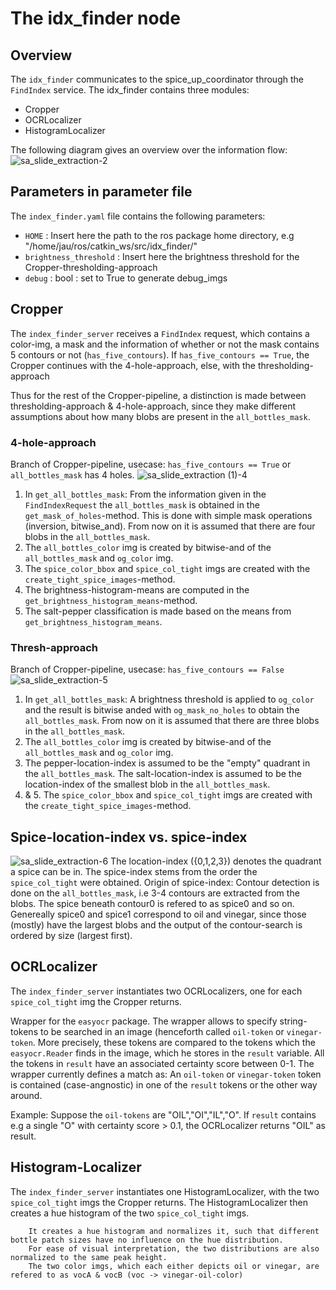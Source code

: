 # The idx_finder node
## Overview
The `idx_finder` communicates to the spice_up_coordinator through the `FindIndex` service.
The idx_finder contains three modules:
* Cropper
* OCRLocalizer
* HistogramLocalizer

The following diagram gives an overview over the information flow:
![sa_slide_extraction-2](https://github.com/user-attachments/assets/2a42cc32-e6af-4621-adc9-8cda157343b8)

## Parameters in parameter file
The `index_finder.yaml` file contains the following parameters:
* `HOME` : Insert here the path to the ros package home directory, e.g "/home/jau/ros/catkin_ws/src/idx_finder/"
* `brightness_threshold` : Insert here the brightness threshold for the Cropper-thresholding-approach
* `debug` : bool : set to True to generate debug_imgs 

## Cropper
The `index_finder_server` receives a `FindIndex` request, which contains a color-img, a mask and the information of whether or not the mask contains 5 contours or not (`has_five_contours`). If `has_five_contours == True`, the Cropper continues with the 4-hole-approach, else, with the thresholding-approach

Thus for the rest of the Cropper-pipeline, a distinction is made between thresholding-approach & 4-hole-approach, since they make different assumptions about how many blobs are present in the `all_bottles_mask`.

### 4-hole-approach
Branch of Cropper-pipeline, usecase: `has_five_contours == True` or `all_bottles_mask` has 4 holes.
![sa_slide_extraction (1)-4](https://github.com/user-attachments/assets/4ca0650f-4486-4bf5-982d-f2b570d9fb6e)
1. In `get_all_bottles_mask`: From the information given in the `FindIndexRequest` the `all_bottles_mask` is obtained in the `get_mask_of_holes`-method. This is done with simple mask operations (inversion, bitwise_and). From now on it is assumed that there are four blobs in the `all_bottles_mask`.
2. The `all_bottles_color` img is created by bitwise-and of the `all_bottles_mask` and `og_color` img.
3. The `spice_color_bbox` and `spice_col_tight` imgs are created with the `create_tight_spice_images`-method.
4. The brightness-histogram-means are computed in the `get_brightness_histogram_means`-method.
5. The salt-pepper classification is made based on the means from `get_brightness_histogram_means`.

### Thresh-approach
Branch of Cropper-pipeline, usecase: `has_five_contours == False`
![sa_slide_extraction-5](https://github.com/user-attachments/assets/44413717-0e95-4656-a05b-c084d974ae0f)
1. In `get_all_bottles_mask`: A brightness threshold is applied to `og_color` and the result is bitwise anded with `og_mask_no_holes` to obtain the `all_bottles_mask`.  From now on it is assumed that there are three blobs in the `all_bottles_mask`.
2. The `all_bottles_color` img is created by bitwise-and of the `all_bottles_mask` and `og_color` img.
3. The pepper-location-index is assumed to be the "empty" quadrant in the `all_bottles_mask`. The salt-location-index is assumed to be the location-index of the smallest blob in the `all_bottles_mask`.
4. & 5. The `spice_color_bbox` and `spice_col_tight` imgs are created with the `create_tight_spice_images`-method.

## Spice-location-index vs. spice-index
![sa_slide_extraction-6](https://github.com/user-attachments/assets/35ce1c53-4a76-4a2d-bddd-a9cafe3baf07)
The location-index ({0,1,2,3}) denotes the quadrant a spice can be in. The spice-index stems from the order the `spice_col_tight` were obtained. 
Origin of spice-index: Contour detection is done on the `all_bottles_mask`, i.e 3-4 contours are extracted from the blobs.
The spice beneath contour0 is refered to as spice0 and so on. Genereally spice0 and spice1 correspond to oil and vinegar, since those (mostly) have the largest blobs and the output of the contour-search is ordered by size (largest first).

## OCRLocalizer
The `index_finder_server` instantiates two OCRLocalizers, one for each `spice_col_tight` img the Cropper returns.  

Wrapper for the `easyocr` package. The wrapper allows to specify string-tokens to be searched in an image (henceforth called `oil-token` or `vinegar-token`. More precisely, these tokens are compared to the tokens which the `easyocr.Reader` finds in the image, which he stores in the `result` variable. All the tokens in `result` have an associated certainty score between 0-1. The wrapper currently defines a match as: An  `oil-token` or `vinegar-token` token is contained (case-angnostic) in one of the `result` tokens or the other way around.  

Example: Suppose the `oil-tokens` are "OIL","OI","IL","O". If `result` contains e.g a single "O" with certainty score > 0.1, the OCRLocalizer returns "OIL" as result.

## Histogram-Localizer
The `index_finder_server` instantiates one HistogramLocalizer, with the two `spice_col_tight` imgs the Cropper returns.
The HistogramLocalizer then creates a hue histogram of the two `spice_col_tight` imgs.

        It creates a hue histogram and normalizes it, such that different bottle patch sizes have no influence on the hue distribution.
        For ease of visual interpretation, the two distributions are also normalized to the same peak height. 
        The two color imgs, which each either depicts oil or vinegar, are refered to as vocA & vocB (voc -> vinegar-oil-color)
        





